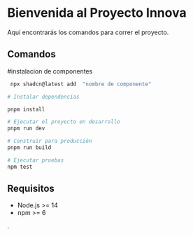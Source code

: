 # Bienvenida al Proyecto Innova

Aquí encontrarás los comandos para correr el proyecto.

## Comandos

#instalacion de componentes 
```bash
 npx shadcn@latest add  "nombre de componente"   
 ```

```bash
# Instalar dependencias

pnpm install 

# Ejecutar el proyecto en desarrollo
pnpm run dev          

# Construir para producción
pnpm run build

# Ejecutar pruebas
npm test
```

## Requisitos

- Node.js >= 14
- npm >= 6

.


